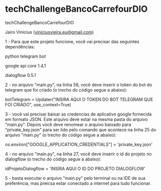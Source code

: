 # techChallengeBancoCarrefourDIO
techChallengeBancoCarrefourDIO

Jairo Vinicius (viniciusvieira.eu@gmail.com)

1 - Para que este projeto funcione, você vai precisar das seguintes dependências:

python telegram bot

google api core 1.4.1

dialogflow 0.5.1

2 - no arquivo "main.py", na linha 56, você deve inserir o token do bot do telegram que foi criado (o trecho do código segue a abaixo):

botTelegram = Updater("INSIRA AQUI O TOKEN DO BOT TELEGRAM QUE FOI CRIADO", use_context=True)

3 - você vai precisar baixar as credencias de aplicativo google fornecida em formato JSON. Este arquivo deve estar na mesma pasta do arquivo "main.py". Depois você deve renomear o arquivo baixado para "private_key.json" para ser lido pelo comando que acontece na linha 25 do arquivo "main.py" (o trecho do código segue a abaixo):

os.environ["GOOGLE_APPLICATION_CREDENTIALS"] = 'private_key.json'

4 - no arquivo "main.py", na linha 27, você deve inserir o id do projeto no dialogflow (o trecho do código segue a abaixo):

idProjetoDialogflow = 'INSIRA AQUI O ID DO PROJETO DIALOGFLOW'

5 - basta executar o arquivo "main.py" pelo terminal ou na IDE de sua preferência, mas preicsa estar conectado a internet para tudo funcionar.


